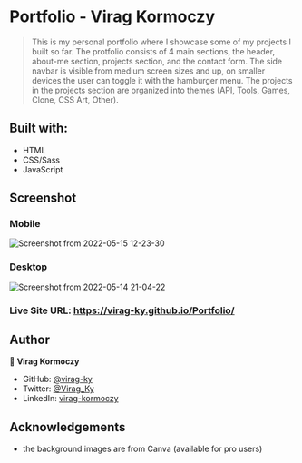 # Portfolio - Virag Kormoczy

> This is my personal portfolio where I showcase some of my projects I built so far. 
> The protfolio consists of 4 main sections, the header, about-me section, projects section, and the contact form.
> The side navbar is visible from medium screen sizes and up, on smaller devices the user can toggle it with the hamburger menu.
> The projects in the projects section are organized into themes (API, Tools, Games, Clone, CSS Art, Other).

## Built with:
* HTML
* CSS/Sass
* JavaScript

## Screenshot

### Mobile
![Screenshot from 2022-05-15 12-23-30](https://user-images.githubusercontent.com/79658534/168466028-c1972e95-c804-4f2d-833c-ce2c0f3b2264.png)


### Desktop
![Screenshot from 2022-05-14 21-04-22](https://user-images.githubusercontent.com/79658534/168465941-3d5608e4-e4c7-4c06-8acf-c6a27510f9e5.png)

### Live Site URL: https://virag-ky.github.io/Portfolio/

## Author

👤 **Virag Kormoczy**

- GitHub: [@virag-ky](https://github.com/virag-ky)
- Twitter: [@Virag_Ky](https://twitter.com/Virag_Ky)
- LinkedIn: [virag-kormoczy](https://linkedin.com/in/virag-kormoczy)

## Acknowledgements
* the background images are from Canva (available for pro users)
